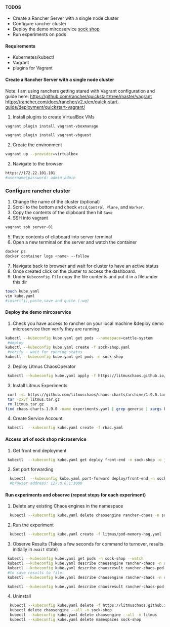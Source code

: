 #### TODOS
 - Create a Rancher Server with a single node cluster
 - Configure rancher cluster
 - Deploy the demo mircoservice [sock shop](https://github.com/microservices-demo/microservices-demo)
 - Run experiments on pods 

#### Requirements
- Kubernetes/kubectl  
- Vagrant
- plugins for Vagrant

#### Create a Rancher Server with a single node cluster
Note: I am using ranchers getting stared  with Vagrant configuration and guide here: https://github.com/rancher/quickstart/tree/master/vagrant
https://rancher.com/docs/rancher/v2.x/en/quick-start-guide/deployment/quickstart-vagrant/

1. Install plugins to create VirtualBox VMs
```BASH
vagrant plugin install vagrant-vboxmanage

vagrant plugin install vagrant-vbguest
```  

2. Create the environment 
```BASH
vagrant up --provider=virtualbox
```
2. Navigate to the browser 
```BASH
https://172.22.101.101
#username|password: admin|admin
```


### Configure rancher cluster
1. Change the name of the cluster (optional)
2. Scroll to the bottom and check `etcd`,`Control Plane`, and `Worker`.
3. Copy the contents of the clipboard then hit `Save`
4. SSH into vagrant
```BASH
vagrant ssh server-01
```   
5. Paste contents of clipboard into server terminal
6. Open a new terminal on the server and watch the container
```BASH
docker ps
docker container logs <name> --follow
```
7. Navigate back to browser and wait for cluster to have an active status 
8. Once created click on the cluster to access the dashboard.
9. Under `Kubeconfig File` copy the file contents and put it in a file under this dir
```BASH
touch kube.yaml
vim kube.yaml 
#insert(i),paste,save and quite (:wq)
```

#### Deploy the demo mircoservice 

1. Check you have access to rancher on your local machine &deploy demo microservice then verify they are running
```BASH
kubectl --kubeconfig kube.yaml get pods --namespace=cattle-system
 #deploy
kubectl --kubeconfig kube.yaml create -f sock-shop.yaml
 #verify - wait for running status
kubectl --kubeconfig kube.yaml get pods -n sock-shop
```
2. Deploy Litmus ChaosOperator
```BASH
 kubectl --kubeconfig kube.yaml apply -f https://litmuschaos.github.io/litmus/litmus-operator-v1.9.0.yaml
```
3. Install Litmus Experiments
```BASH
 curl -sL https://github.com/litmuschaos/chaos-charts/archive/1.9.0.tar.gz -o litmus.tar.gz
 tar -zxvf litmus.tar.gz
 rm litmus.tar.gz
find chaos-charts-1.9.0 -name experiments.yaml | grep generic | xargs kubectl --kubeconfig kube.yaml apply -n sock-shop -f
```
4. Create Service Account
```BASH
 kubectl  --kubeconfig kube.yaml create -f rbac.yaml
```
#### Access url of sock shop microservice

1. Get front end deployment
```BASH
 kubectl  --kubeconfig kube.yaml get deploy front-end -n sock-shop -o jsonpath='{.spec.template.spec.containers[?(@.name == "front-end")].ports[0].containerPort}'
```
2. Set port forwarding
```BASH
  kubectl  --kubeconfig kube.yaml port-forward deploy/front-end -n sock-shop 3000:8079
  #browser address: 127.0.0.1:3000
```
#### Run experiments and observe (repeat steps for each experiment)

1. Delete any existing Chaos engines in the namespace
```BASH
  kubectl --kubeconfig kube.yaml delete chaosengine rancher-chaos -n sock-shop
```

2. Run the experiment 
```BASH
  kubectl --kubeconfig kube.yaml create -f litmus/pod-memory-hog.yaml -n sock-shop
```
3. Observe Results (Takes a few seconds for command to turnover, results initially in `await` state)
```BASH
 kubectl --kubeconfig kube.yaml get pods -n sock-shop --watch
 kubectl --kubeconfig kube.yaml describe chaosengine rancher-chaos -n sock-shop
 kubectl --kubeconfig kube.yaml describe chaosresult rancher-chaos-pod-memory-hog -n sock-shop
 #to save results to file: 
 kubectl --kubeconfig kube.yaml describe chaosengine rancher-chaos -n sock-shop > litmus-results/chaosengine-pod-memory-hog.txt

 kubectl --kubeconfig kube.yaml describe chaosresult rancher-chaos-pod-memory-hog -n sock-shop > litmus-results/chaosresult-pod-memory-hog.txt
```
4. Uninstall
```BASH
  kubectl --kubeconfig kube.yaml delete -f https://litmuschaos.github.io/litmus/litmus-operator-v1.9.0.yaml
  kubectl delete chaosengine --all -n sock-shop
  kubectl --kubeconfig kube.yaml delete chaosengine --all -n litmus
  kubectl --kubeconfig kube.yaml delete namespaces sock-shop
```

